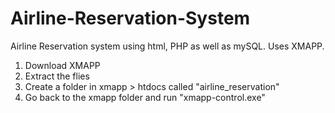 # Airline-Reservation-System

Airline Reservation system using html, PHP as well as mySQL. Uses XMAPP.

1. Download XMAPP
2. Extract the flies
3. Create a folder in xmapp > htdocs called "airline_reservation"
4. Go back to the xmapp folder and run "xmapp-control.exe"
